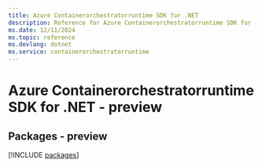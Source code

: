 ```yaml
---
title: Azure Containerorchestratorruntime SDK for .NET
description: Reference for Azure Containerorchestratorruntime SDK for .NET
ms.date: 12/11/2024
ms.topic: reference
ms.devlang: dotnet
ms.service: containerorchestratorruntime
---
```

# Azure Containerorchestratorruntime SDK for .NET - preview
## Packages - preview
[!INCLUDE [packages](containerorchestratorruntime-index.md)]